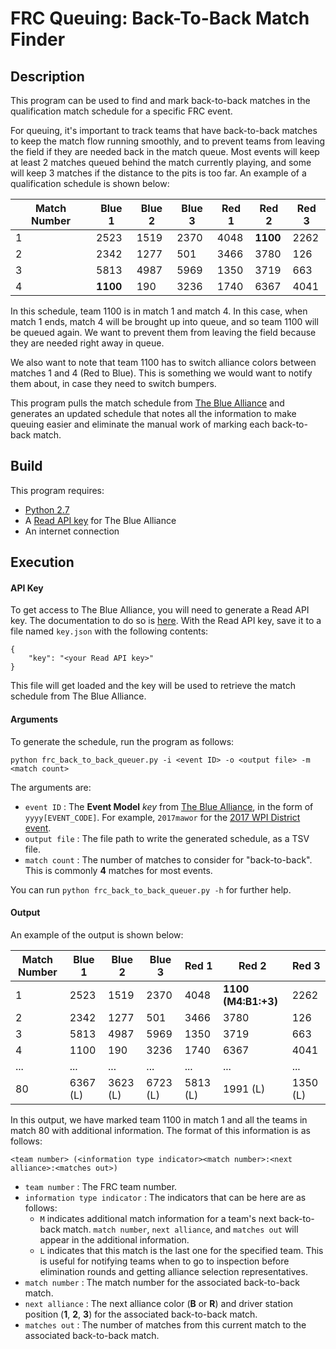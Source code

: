 FRC Queuing: Back-To-Back Match Finder
==========================

## Description
This program can be used to find and mark back-to-back matches in the qualification match schedule for a specific FRC event.

For queuing, it's important to track teams that have back-to-back matches to keep the match flow running smoothly, and to prevent teams from leaving the field if they are needed back in the match queue. Most events will keep at least 2 matches queued behind the match currently playing, and some will keep 3 matches if the distance to the pits is too far. An example of a qualification schedule is shown below:

| Match Number | Blue 1 | Blue 2 | Blue 3 | Red 1 | Red 2 | Red 3 |
|--------------|--------|--------|--------|-------|-------|-------|
|       1      |  2523  |  1519  |  2370  |  4048 |  __1100__ |  2262 |
|       2      |  2342  |  1277  |  501   |  3466 |  3780 |  126  |
|       3      |  5813  |  4987  |  5969  |  1350 |  3719 |  663  |
|       4      |  __1100__  |  190   |  3236  |  1740 |  6367 |  4041 |

In this schedule, team 1100 is in match 1 and match 4. In this case, when match 1 ends, match 4 will be brought up into queue, and so team 1100 will be queued again. We want to prevent them from leaving the field because they are needed right away in queue.

We also want to note that team 1100 has to switch alliance colors between matches 1 and 4 (Red to Blue). This is something we would want to notify them about, in case they need to switch bumpers.

This program pulls the match schedule from [The Blue Alliance](https://www.thebluealliance.com/) and generates an updated schedule that notes all the information to make queuing easier and eliminate the manual work of marking each back-to-back match.

## Build

This program requires:

* [Python 2.7](https://www.python.org/download/releases/2.7/)
* A [Read API key](https://www.thebluealliance.com/apidocs#apiv3) for The Blue Alliance
* An internet connection

## Execution

#### API Key

To get access to The Blue Alliance, you will need to generate a Read API key. The documentation to do so is [here](https://www.thebluealliance.com/apidocs#apiv3). With the Read API key, save it to a file named `key.json` with the following contents:

```
{
    "key": "<your Read API key>"
}
```

This file will get loaded and the key will be used to retrieve the match schedule from The Blue Alliance.

#### Arguments

To generate the schedule, run the program as follows:
```
python frc_back_to_back_queuer.py -i <event ID> -o <output file> -m <match count>
```

The arguments are:

* `event ID` : The __Event Model__ *key* from [The Blue Alliance](https://www.thebluealliance.com/apidocs), in the form of `yyyy[EVENT_CODE]`. For example, `2017mawor` for the [2017 WPI District event](https://www.thebluealliance.com/event/2017mawor).
* `output file` : The file path to write the generated schedule, as a TSV file.
* `match count` : The number of matches to consider for "back-to-back". This is commonly __4__ matches for most events.

You can run `python frc_back_to_back_queuer.py -h` for further help.

#### Output

An example of the output is shown below:

| Match Number | Blue 1 | Blue 2 | Blue 3 | Red 1 | Red 2 | Red 3 |
|--------------|--------|--------|--------|-------|-------|-------|
|       1      |  2523  |  1519  |  2370  |  4048 |  __1100 (M4:B1:+3)__ |  2262 |
|       2      |  2342  |  1277  |  501   |  3466 |  3780 |  126  |
|       3      |  5813  |  4987  |  5969  |  1350 |  3719 |  663  |
|       4      |  1100  |  190   |  3236  |  1740 |  6367 |  4041 |
|     ...      |  ...   |  ...   |  ...   |  ...  |  ...  |  ...  |
|      80      |  6367 (L)  |  3623 (L)  |  6723 (L)  |  5813 (L) |  1991 (L) |  1350 (L) |

In this output, we have marked team 1100 in match 1 and all the teams in match 80 with additional information. The format of this information is as follows:

`<team number> (<information type indicator><match number>:<next alliance>:<matches out>)`

* `team number` : The FRC team number.
* `information type indicator` : The indicators that can be here are as follows:
  * `M` indicates additional match information for a team's next back-to-back match. `match number`, `next alliance`, and `matches out` will appear in the additional information.
  * `L` indicates that this match is the last one for the specified team. This is useful for notifying teams when to go to inspection before elimination rounds and getting alliance selection representatives.
* `match number` : The match number for the associated back-to-back match.
* `next alliance` : The next alliance color (__B__ or __R__) and driver station position (__1__, __2__, __3__) for the associated back-to-back match.
* `matches out` : The number of matches from this current match to the associated back-to-back match.
